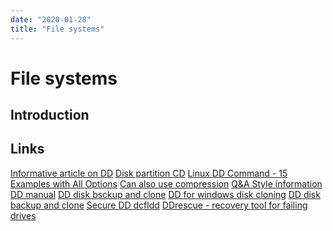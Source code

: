 ```yaml
---
date: "2020-01-28"
title: "File systems"
---
```

<!-- 2020-01-27-Simplest-possible-Linux-boot -->

<!-- markdownlint-disable MD025 -->
# File systems
<!-- markdownlint-enable MD025 -->

## Introduction

## Links
<!-- markdownlint-disable MD034 -->
[Informative article on DD](https://www.linuxjournal.com/article/1320)
[Disk partition CD](https://www.geeksforgeeks.org/dd-command-linux/)
[Linux DD Command - 15 Examples with All Options](https://linoxide.com/linux-command/linux-dd-command-create-1gb-file/)
[Can also use compression](https://www.techrepublic.com/blog/linux-and-open-source/drive-and-partition-backups-with-dd/)
[Q&A Style information](https://www.howtoforge.com/linux-dd-command/)
[DD manual](https://www.gnu.org/software/coreutils/manual/html_node/dd-invocation.html#dd-invocation)
[DD disk bsckup and clone](https://www.linux.com/tutorials/full-metal-backup-using-dd-command/)
[DD for windows disk cloning](https://askubuntu.com/a/800275)
[DD disk backup and clone](https://www.howtoforge.com/tutorial/linux-dd-command-clone-disk-practical-example/)
[Secure DD dcfldd](http://dcfldd.sourceforge.net/)
[DDrescue - recovery tool for failing drives](https://www.gnu.org/software/ddrescue/manual/ddrescue_manual.html) 
<!-- markdownlint-enable MD034 -->
